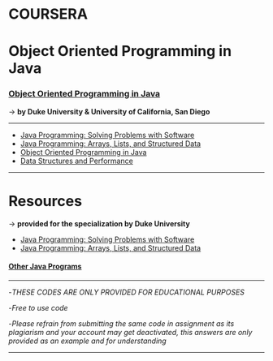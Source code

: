 # COURSERA
# Object Oriented Programming in Java

### [Object Oriented Programming in Java](https://www.coursera.org/specializations/object-oriented-programming?#courses) ###
   -> **by Duke University & University of California, San Diego**

- - - - 
   
  * [Java Programming: Solving Problems with Software](https://www.coursera.org/learn/java-programming?specialization=object-oriented-programming)
  * [Java Programming: Arrays, Lists, and Structured Data](https://www.coursera.org/learn/java-programming-arrays-lists-data?specialization=object-oriented-programming)
  * [Object Oriented Programming in Java](https://www.coursera.org/learn/object-oriented-java?specialization=object-oriented-programming)
  * [Data Structures and Performance](https://www.coursera.org/learn/data-structures-optimizing-performance?specialization=object-oriented-programming)
  
- - - -

# Resources
   -> **provided for the specialization by Duke University**

  * [Java Programming: Solving Problems with Software](https://www.dukelearntoprogram.com//course2/index.php)
  * [Java Programming: Arrays, Lists, and Structured Data](https://www.dukelearntoprogram.com//course3/index.php)

#### [Other Java Programs](https://github.com/Phantom-fs/Java-Programs)

- - - -

-*THESE CODES ARE ONLY PROVIDED FOR EDUCATIONAL PURPOSES*

-*Free to use code*

-*Please refrain from submitting the same code in assignment as its plagiarism and your account may get deactivated, this answers are only provided as an example and for understanding*

- - - -
